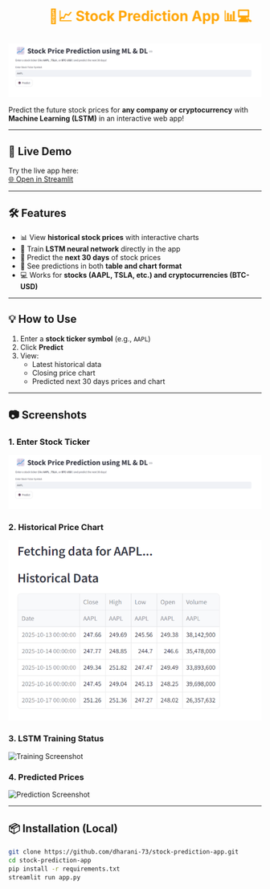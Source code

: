 <h1>
  <marquee behavior="alternate" scrollamount="10" style="color:orange;">
    🚀📈 Stock Prediction App 📊💻
  </marquee>
</h1>

![Header Image](https://github.com/dharani-73/stock-prediction-app/blob/dbf93759bf5bdeb66bcab3c96e9764fdc679f473/Screenshot%202025-10-17%20232419.png)

Predict the future stock prices for **any company or cryptocurrency** with **Machine Learning (LSTM)** in an interactive web app!

---

## 🚀 Live Demo

Try the live app here:  
[🌐 Open in Streamlit](https://stock-prediction-app-rbcetkc59b2oy7quz8w64p.streamlit.app/)

---

## 🛠 Features

- 📊 View **historical stock prices** with interactive charts  
- 🧠 Train **LSTM neural network** directly in the app  
- 🔮 Predict the **next 30 days** of stock prices  
- 📅 See predictions in both **table and chart format**  
- 💻 Works for **stocks (AAPL, TSLA, etc.) and cryptocurrencies (BTC-USD)**  

---

## 💡 How to Use

1. Enter a **stock ticker symbol** (e.g., `AAPL`)  
2. Click **Predict**  
3. View:  
   - Latest historical data  
   - Closing price chart  
   - Predicted next 30 days prices and chart  

---

## 📷 Screenshots

### 1. Enter Stock Ticker
![Input Screenshot](https://github.com/dharani-73/stock-prediction-app/blob/dbf93759bf5bdeb66bcab3c96e9764fdc679f473/Screenshot%202025-10-17%20232419.png)

### 2. Historical Price Chart
![Historical Chart](https://github.com/dharani-73/stock-prediction-app/blob/b3c26fc596fd3b28d85177d6dc048ab9b9a463ce/Screenshot%202025-10-17%20232438.png)

### 3. LSTM Training Status
![Training Screenshot](https://your-image-link-here.com/training.png)

### 4. Predicted Prices
![Prediction Screenshot](https://your-image-link-here.com/prediction.png)

---

## 📦 Installation (Local)

```bash
git clone https://github.com/dharani-73/stock-prediction-app.git
cd stock-prediction-app
pip install -r requirements.txt
streamlit run app.py
